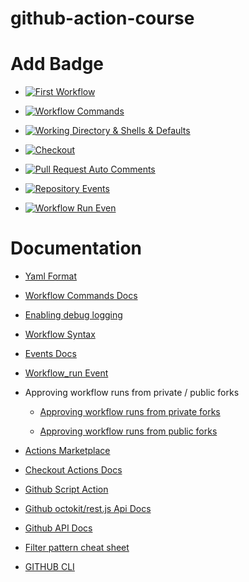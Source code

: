 # github-action-course

# Add Badge

- [![First Workflow](https://github.com/playpen-courses/github-action-course/actions/workflows/first-workflow.yml/badge.svg?branch=main)](https://github.com/playpen-courses/github-action-course/actions/workflows/first-workflow.yml)

- [![Workflow Commands](https://github.com/playpen-courses/github-action-course/actions/workflows/wf-commands.yml/badge.svg?branch=main)](https://github.com/playpen-courses/github-action-course/actions/workflows/wf-commands.yml)

- [![Working Directory & Shells & Defaults](https://github.com/playpen-courses/github-action-course/actions/workflows/working-dir-and-shells-and-defaults.yml/badge.svg?branch=main)](https://github.com/playpen-courses/github-action-course/actions/workflows/working-dir-and-shells-and-defaults.yml)

- [![Checkout](https://github.com/playpen-courses/github-action-course/actions/workflows/checkout.yml/badge.svg?branch=main)](https://github.com/playpen-courses/github-action-course/actions/workflows/checkout.yml)

- [![Pull Request Auto Comments](https://github.com/playpen-courses/github-action-course/actions/workflows/pr-auto-commit.yml/badge.svg?branch=main)](https://github.com/playpen-courses/github-action-course/actions/workflows/pr-auto-commit.yml)

- [![Repository Events](https://github.com/playpen-courses/github-action-course/actions/workflows/events.yml/badge.svg?branch=main)](https://github.com/playpen-courses/github-action-course/actions/workflows/events.yml)

- [![Workflow Run Even](https://github.com/playpen-courses/github-action-course/actions/workflows/workflow-run-event.yml/badge.svg?branch=main)](https://github.com/playpen-courses/github-action-course/actions/workflows/workflow-run-event.yml)

# Documentation
- [Yaml Format](https://learnxinyminutes.com/yaml/)

- [Workflow Commands Docs](https://docs.github.com/en/actions/writing-workflows/choosing-what-your-workflow-does/workflow-commands-for-github-actions)

- [Enabling debug logging](https://docs.github.com/en/actions/monitoring-and-troubleshooting-workflows/troubleshooting-workflows/enabling-debug-logging)

- [Workflow Syntax](https://docs.github.com/en/actions/writing-workflows/workflow-syntax-for-github-actions)

- [Events Docs](https://docs.github.com/en/actions/writing-workflows/choosing-when-your-workflow-runs/events-that-trigger-workflows)

- [Workflow_run Event](https://docs.github.com/en/actions/writing-workflows/choosing-when-your-workflow-runs/events-that-trigger-workflows#workflow_run)

- Approving workflow runs from private / public forks
    - [Approving workflow runs from private forks](https://docs.github.com/en/actions/managing-workflow-runs-and-deployments/managing-workflow-runs/approving-workflow-runs-from-private-forks)
    
    - [Approving workflow runs from public forks](https://docs.github.com/en/actions/managing-workflow-runs-and-deployments/managing-workflow-runs/approving-workflow-runs-from-public-forks)

- [Actions Marketplace](https://github.com/marketplace?type=actions)

- [Checkout Actions Docs](https://github.com/marketplace/actions/checkout)

- [Github Script Action](https://github.com/actions/github-script)

- [Github octokit/rest.js Api Docs](https://octokit.github.io/rest.js/v19/)

- [Github API Docs](https://docs.github.com/en/rest/actions/workflows?apiVersion=2022-11-28#create-a-workflow-dispatch-event)

- [Filter pattern cheat sheet](https://docs.github.com/en/actions/writing-workflows/workflow-syntax-for-github-actions#filter-pattern-cheat-sheet)

- [GITHUB CLI](https://cli.github.com/manual/gh_workflow_run)